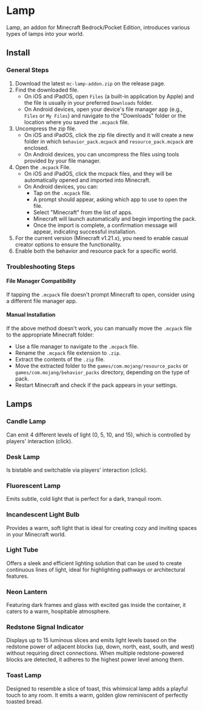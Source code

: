# Lamp

Lamp, an addon for Minecraft Bedrock/Pocket Edition, introduces various types of lamps into your world.

## Install

### General Steps

1. Download the latest `mc-lamp-addon.zip` on the release page.
2. Find the downloaded file.
   - On iOS and iPadOS, open `Files` (a built-in application by Apple) and the file is usually in your preferred `Downloads` folder.
   - On Android devices, open your device's file manager app (e.g., `Files` or `My Files`) and navigate to the "Downloads" folder or the location where you saved the `.mcpack` file.
3. Uncompress the zip file.
    - On iOS and iPadOS, click the zip file directly and it will create a new folder in which `behavior_pack.mcpack` and `resource_pack.mcpack` are enclosed.
    - On Android devices, you can uncompress the files using tools provided by your file manager.
4. Open the `.mcpack` File.
   - On iOS and iPadOS, click the mcpack files, and they will be automatically opened and imported into Minecraft.
   - On Android devices, you can:
      - Tap on the `.mcpack` file.
      - A prompt should appear, asking which app to use to open the file.
      - Select "Minecraft" from the list of apps.
      - Minecraft will launch automatically and begin importing the pack.
      - Once the import is complete, a confirmation message will appear, indicating successful installation.
5. For the current version (Minecraft v1.21.x), you need to enable casual creator options to ensure the functionality.
6. Enable both the behavior and resource pack for a specific world.

### Troubleshooting Steps

#### File Manager Compatibility

If tapping the `.mcpack` file doesn't prompt Minecraft to open, consider using a different file manager app.

#### Manual Installation

If the above method doesn't work, you can manually move the `.mcpack` file to the appropriate Minecraft folder:

- Use a file manager to navigate to the `.mcpack` file.
- Rename the `.mcpack` file extension to `.zip`.
- Extract the contents of the `.zip` file.
- Move the extracted folder to the `games/com.mojang/resource_packs` or `games/com.mojang/behavior_packs` directory, depending on the type of pack.
- Restart Minecraft and check if the pack appears in your settings.

## Lamps

### Candle Lamp

Can emit 4 different levels of light (0, 5, 10, and 15), which is controlled by players' interaction (click).

### Desk Lamp

Is bistable and switchable via players' interaction (click).

### Fluorescent Lamp

Emits subtle, cold light that is perfect for a dark, tranquil room.

### Incandescent Light Bulb

Provides a warm, soft light that is ideal for creating cozy and inviting spaces in your Minecraft world.

### Light Tube

Offers a sleek and efficient lighting solution that can be used to create continuous lines of light, ideal for highlighting pathways or architectural features.

### Neon Lantern

Featuring dark frames and glass with excited gas inside the container, it caters to a warm, hospitable atmosphere.

### Redstone Signal Indicator

Displays up to 15 luminous slices and emits light levels based on the redstone power of adjacent blocks (up, down, north, east, south, and west) without requiring direct connections. When multiple redstone-powered blocks are detected, it adheres to the highest power level among them.

### Toast Lamp

Designed to resemble a slice of toast, this whimsical lamp adds a playful touch to any room. It emits a warm, golden glow reminiscent of perfectly toasted bread.
